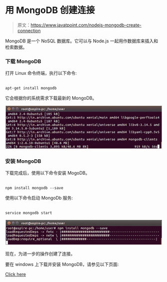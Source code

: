 # 用 MongoDB 创建连接

> 原文：<https://www.javatpoint.com/nodejs-mongodb-create-connection>

MongoDB 是一个 NoSQL 数据库。它可以与 Node.js 一起用作数据库来插入和检索数据。

### 下载 MongoDB

打开 Linux 命令终端，执行以下命令:

```

apt-get install mongodb

```

它会根据你的系统需求下载最新的 MongoDB。

![Node.js Create connection 1](img/c5b0d976e34a6818b8cea9d511a2fcec.png)

### 安装 MongoDB

下载完成后，使用以下命令安装 MogoDB。

```

npm install mongodb --save 

```

使用以下命令启动 MongoDb 服务:

```

service mongodb start

```

![Node.js Create connection 2](img/5643db149ab0d3feb38704d6107cd464.png)

现在，为进一步的操作创建了连接。

要在 windows 上下载并安装 MongoDB，请参见以下页面:

[Click here](https://www.javatpoint.com/how-to-install-mongodb-on-windows)